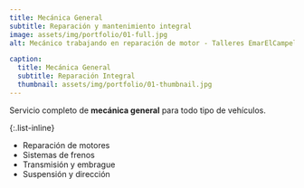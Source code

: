 ```yaml
---
title: Mecánica General
subtitle: Reparación y mantenimiento integral
image: assets/img/portfolio/01-full.jpg
alt: Mecánico trabajando en reparación de motor - Talleres EmarElCampello

caption:
  title: Mecánica General
  subtitle: Reparación Integral
  thumbnail: assets/img/portfolio/01-thumbnail.jpg
---
```

Servicio completo de **mecánica general** para todo tipo de vehículos.

{:.list-inline}
- Reparación de motores
- Sistemas de frenos
- Transmisión y embrague
- Suspensión y dirección

